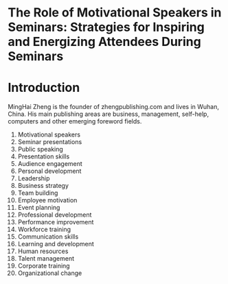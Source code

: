 # The Role of Motivational Speakers in Seminars: Strategies for Inspiring and Energizing Attendees During Seminars

# Introduction



MingHai Zheng is the founder of zhengpublishing.com and lives in Wuhan, China. His main publishing areas are business, management, self-help, computers and other emerging foreword fields.



1. Motivational speakers
2. Seminar presentations
3. Public speaking
4. Presentation skills
5. Audience engagement
6. Personal development
7. Leadership
8. Business strategy
9. Team building
10. Employee motivation
11. Event planning
12. Professional development
13. Performance improvement
14. Workforce training
15. Communication skills
16. Learning and development
17. Human resources
18. Talent management
19. Corporate training
20. Organizational change

